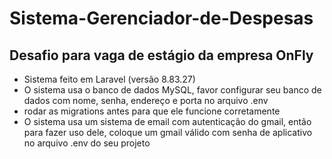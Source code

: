 # Sistema-Gerenciador-de-Despesas
## Desafio para vaga de estágio da empresa OnFly
* Sistema feito em Laravel (versão 8.83.27)
* O sistema usa o banco de dados MySQL, favor configurar seu banco de dados com nome, senha, endereço e porta no arquivo .env
* rodar as migrations antes para que ele funcione corretamente
* O sistema usa um sistema de email com autenticação do gmail, então para fazer uso dele, coloque um gmail válido com senha de aplicativo no arquivo .env do seu projeto
